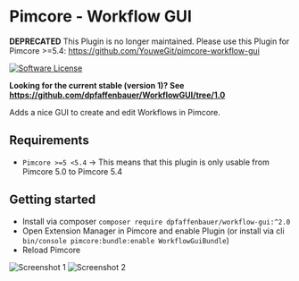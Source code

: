 # Pimcore - Workflow GUI

**DEPRECATED** This Plugin is no longer maintained. Please use this Plugin for Pimcore >=5.4: https://github.com/YouweGit/pimcore-workflow-gui

[![Software License](https://img.shields.io/badge/license-GPLv3-brightgreen.svg?style=flat)](LICENSE.md)

**Looking for the current stable (version 1)?
See https://github.com/dpfaffenbauer/WorkflowGUI/tree/1.0**

Adds a nice GUI to create and edit Workflows in Pimcore.

## Requirements
 - `Pimcore >=5 <5.4` -> This means that this plugin is only usable from Pimcore 5.0 to Pimcore 5.4

## Getting started
 * Install via composer ```composer require dpfaffenbauer/workflow-gui:^2.0```
 * Open Extension Manager in Pimcore and enable Plugin (or install via cli ```bin/console pimcore:bundle:enable WorkflowGuiBundle```)
 * Reload Pimcore

![Screenshot 1](docs/screen1.png)
![Screenshot 2](docs/screen2.png)
